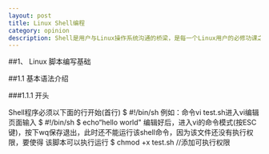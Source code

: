 ```yaml
---
layout: post
title: Linux Shell编程
category: opinion
description: Shell是用户与Linux操作系统沟通的桥梁，是每一个Linux用户的必修功课之一。
---
```

##1、 Linux 脚本编写基础

##1.1	基本语法介绍

###1.1.1	开头

Shell程序必须以下面的行开始(首行)
	$ #!/bin/sh
例如：命令vi test.sh进入vi编辑页面输入
	$ #!/bin/sh
	$ echo“hello world"
编辑好后，进入vi的命令模式(按ESC键)，按下wq保存退出，此时还不能运行该shell命令，因为该文件还没有执行权限，要使得
该脚本可以执行运行
	$ chmod +x test.sh		//添加可执行权限
